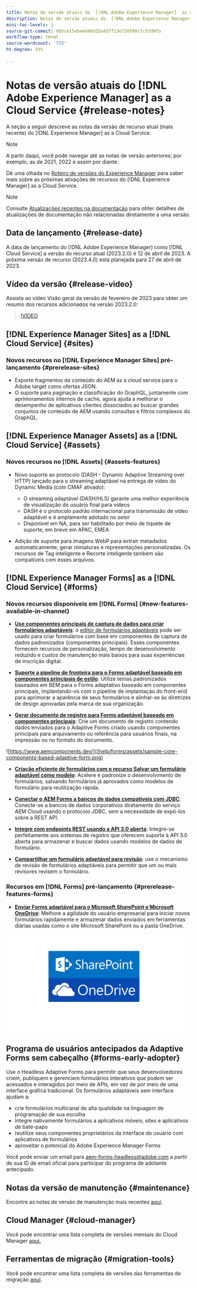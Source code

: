 ```yaml
---
title: Notas de versão atuais do  [!DNL Adobe Experience Manager]  as a Cloud Service.
description: Notas de versão atuais do  [!DNL Adobe Experience Manager]  as a Cloud Service.
mini-toc-levels: 1
source-git-commit: 085ce15ebe4d48d32a437f13e728f60cfc57d0fa
workflow-type: tm+mt
source-wordcount: '733'
ht-degree: 33%

---
```



# Notas de versão atuais do [!DNL Adobe Experience Manager] as a Cloud Service {#release-notes}

A seção a seguir descreve as notas da versão de recurso atual (mais recente) do [!DNL Experience Manager] as a Cloud Service.

>[!NOTE]
>
>A partir daqui, você pode navegar até as notas de versão anteriores; por exemplo, as de 2021, 2022 e assim por diante.
>
>Dê uma olhada no [Roteiro de versões do Experience Manager](https://experienceleague.adobe.com/docs/experience-manager-release-information/aem-release-updates/update-releases-roadmap.html?lang=pt-BR) para saber mais sobre as próximas ativações de recursos do [!DNL Experience Manager] as a Cloud Service.

>[!NOTE]
>
>Consulte [Atualizações recentes na documentação](https://experienceleague.adobe.com/docs/experience-manager-release-information/aem-release-updates/doc-updates/documentation-updates.html?lang=pt-BR) para obter detalhes de atualizações de documentação não relacionadas diretamente a uma versão.

## Data de lançamento {#release-date}

A data de lançamento do [!DNL Adobe Experience Manager] como [!DNL Cloud Service] a versão do recurso atual (2023.2.0) é 12 de abril de 2023. A próxima versão de recurso (2023.4.0) está planejada para 27 de abril de 2023.

## Vídeo da versão {#release-video}

Assista ao vídeo Visão geral da versão de fevereiro de 2023 para obter um resumo dos recursos adicionados na versão 2023.2.0:

>[!VIDEO](https://video.tv.adobe.com/v/3416885/?quality=12)

## [!DNL Experience Manager Sites] as a [!DNL Cloud Service] {#sites}

### Novos recursos no [!DNL Experience Manager Sites] pré-lançamento {#prerelease-sites}

* Exporte fragmentos de conteúdo do AEM as a cloud service para o Adobe target como ofertas JSON.
* O suporte para paginação e classificação do GraphQL, juntamente com aprimoramentos internos de cache, agora ajuda a melhorar o desempenho de aplicativos clientes dissociados ao buscar grandes conjuntos de conteúdo de AEM usando consultas e filtros complexos do GraphQL.

## [!DNL Experience Manager Assets] as a [!DNL Cloud Service] {#assets}

### Novos recursos no [!DNL Assets] {#assets-features}

* Novo suporte ao protocolo (DASH - Dynamic Adaptive Streaming over HTTP) lançado para o streaming adaptável na entrega de vídeo do Dynamic Media (com CMAF ativado):
   * O streaming adaptável (DASH/HLS) garante uma melhor experiência de visualização do usuário final para vídeos
   * DASH é o protocolo padrão internacional para transmissão de vídeo adaptável e é amplamente adotado no setor
   * Disponível em NA, para ser habilitado por meio de tíquete de suporte, em breve em APAC, EMEA

* Adição de suporte para imagens WebP para extrair metadados automaticamente, gerar miniaturas e representações personalizadas. Os recursos de Tag inteligente e Recorte inteligente também são compatíveis com esses arquivos.

## [!DNL Experience Manager Forms] as a [!DNL Cloud Service] {#forms}

### Novos recursos disponíveis em [!DNL Forms] {#new-features-available-in-channel}

* **[Use componentes principais de captura de dados para criar formulários adaptáveis](https://experienceleague.adobe.com/docs/experience-manager-core-components/using/adaptive-forms/introduction.html?lang=pt-BR)**: o [editor de formulários adaptáveis](/help/forms/creating-adaptive-form-core-components.md) pode ser usado para criar formulários com base em componentes de captura de dados padronizados (componentes principais). Esses componentes fornecem recursos de personalização, tempo de desenvolvimento reduzido e custos de manutenção mais baixos para suas experiências de inscrição digital.

* **[Suporte a pipeline de fronteira para o Forms adaptável baseado em componentes principais de estilo](/help/forms/using-themes-in-core-components.md)**: Utilize temas padronizados baseados em BEM para o Forms adaptativo baseado em componentes principais, implantando-os com o pipeline de implantação do front-end para aprimorar a aparência de seus formulários e alinhar-se às diretrizes de design aprovadas pela marca de sua organização.

* **[Gerar documento de registro para Forms adaptável baseado em componentes principais](/help/forms/generate-document-of-record-core-components.md)**: Crie um documento de registro contendo dados enviados para o Adaptive Forms criado usando componentes principais para arquivamento ou referência para usuários finais, na impressão ou no formato do documento.

![https://www.aemcomponents.dev/](/help/forms/assets/sample-core-components-based-adaptive-form.png)

* **[Criação eficiente de formulários com o recurso Salvar um formulário adaptável como modelo](/help/forms/template-editor.md#save-an-adaptive-form-as-template-saving-adaptive-form-as-template)**: Acelere e padronize o desenvolvimento de formulários, salvando formulários já aprovados como modelos de formulário para reutilização rápida.

* **[Conectar o AEM Forms a bancos de dados compatíveis com JDBC](/help/forms/configure-data-sources.md#configure-relational-database-configure-relational-database)**: Conecte-se a bancos de dados corporativos diretamente do serviço AEM Cloud usando o protocolo JDBC, sem a necessidade de expô-los sobre a REST API.

* **[Integre com endpoints REST usando a API 3.0 aberta](/help/forms/configure-data-sources.md#configure-restful-services-open-api-specification-version-20-configure-restful-services-swagger-version30)**: Integre-se perfeitamente aos sistemas de registro que oferecem suporte à API 3.0 aberta para armazenar e buscar dados usando modelos de dados de formulário.

* **[Compartilhar um formulário adaptável para revisão](/help/forms/create-reviews-forms.md)**: use o mecanismo de revisão de formulários adaptáveis para permitir que um ou mais revisores revisem o formulário.


### Recursos em [!DNL Forms] pré-lançamento {#prerelease-features-forms}

* **[Enviar Forms adaptável para o Microsoft SharePoint e Microsoft OneDrive](/help/forms/configuring-submit-actions.md)**: Melhore a agilidade do usuário empresarial para iniciar novos formulários rapidamente e armazenar dados enviados em ferramentas diárias usadas como o site Microsoft SharePoint ou a pasta OneDrive.

![Enviar Forms adaptável para o Microsoft SharePoint e Microsoft OneDrive](/help/forms/assets/onedrive-and-sharepoint.jpg)


## Programa de usuários antecipados da Adaptive Forms sem cabeçalho {#forms-early-adopter}

Use o Headless Adaptive Forms para permitir que seus desenvolvedores criem, publiquem e gerenciem formulários interativos que podem ser acessados e interagidos por meio de APIs, em vez de por meio de uma interface gráfica tradicional. Os formulários adaptáveis sem interface ajudam a:

* crie formulários multicanal de alta qualidade na linguagem de programação de sua escolha
* Integre nativamente formulários a aplicativos móveis, sites e aplicativos de bate-papo
* reutilize seus componentes proprietários da interface do usuário com aplicativos de formulários
* aproveitar o potencial do Adobe Experience Manager Forms

Você pode enviar um email para aem-forms-headless@adobe.com a partir de sua ID de email oficial para participar do programa de adotante antecipado.

## Notas da versão de manutenção {#maintenance}

Encontre as notas de versão de manutenção mais recentes [aqui](/help/release-notes/maintenance/latest.md).

## Cloud Manager {#cloud-manager}

Você pode encontrar uma lista completa de versões mensais do Cloud Manager [aqui.](/help/implementing/cloud-manager/release-notes/current.md)

## Ferramentas de migração {#migration-tools}

Você pode encontrar uma lista completa de versões das ferramentas de migração [aqui](/help/journey-migration/release-notes/release-notes-migration-tools-current.md).
